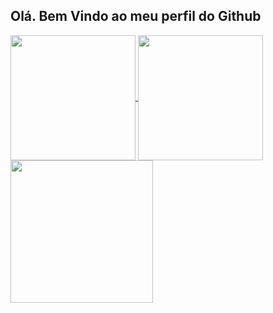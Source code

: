 ## Olá. Bem Vindo ao meu perfil do Github

<a href="https://github.com/TiagoAlbuquerqueSantos/github-readme-stats">
  <img height=200 align="center" src="https://github-readme-stats.vercel.app/api?username=TiagoAlbuquerqueSantos&show_icons=true&theme=tokyonight" />
</a>
<a href="https://github.com/TiagoAlbuquerqueSantos">
  <img height=200 align="center" src="https://github-readme-stats.vercel.app/api/top-langs?username=TiagoAlbuquerqueSantos&layout=compact&theme=tokyonight&langs_count=8&card_width=320" />
</a>

<img height="228em" align="center" src="https://github-profile-summary-cards.vercel.app/api/cards/profile-details?username=TiagoAlbuquerqueSantos&theme=tokyonight" />

##

<img src="https://www.animatedimages.org/data/media/562/animated-line-image-0184.gif" width="1920" height="10" />
